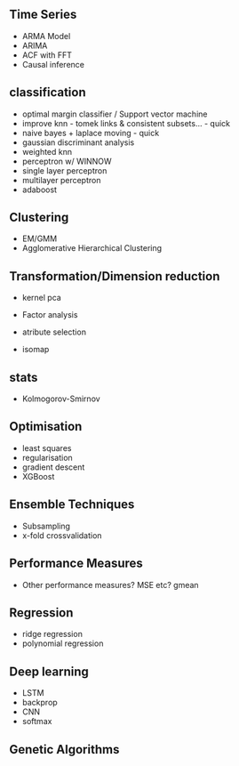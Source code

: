 Time Series
-----------
<!-- * ACF  -->
<!-- * PACF -->
<!-- * AR Model -->
<!-- * MA Model -->
* ARMA Model
* ARIMA
* ACF with FFT
* Causal inference

classification
--------------
<!-- * k-means -->
<!-- * k-nearest -->
<!-- * binary decision tree -->
<!-- * random forest -->
<!-- * naive bayes -->
<!-- * logistic regression -->
* optimal margin classifier / Support vector machine
* improve knn - tomek links & consistent subsets... - quick
* naive bayes + laplace moving - quick
* gaussian discriminant analysis
* weighted knn
* perceptron w/ WINNOW
* single layer perceptron
* multilayer perceptron
* adaboost

Clustering
---------
<!-- * k-means -->
<!-- * mean-shift -->
<!-- * DBSCAN -->
* EM/GMM
* Agglomerative Hierarchical Clustering

Transformation/Dimension reduction
---------------------------------
<!-- * feature scaling -->
<!-- * PCA -->
<!-- * z-value feature scaling -->
* kernel pca
* Factor analysis
* atribute selection

* isomap

stats
-----
* Kolmogorov-Smirnov

Optimisation
------------
<!-- * grid search -->
* least squares
* regularisation
* gradient descent
* XGBoost

Ensemble Techniques
------------------
* Subsampling
* x-fold crossvalidation

Performance Measures
--------------------
<!-- * metrics - precision, recall & confusion matrix -->
* Other performance measures? MSE etc? gmean


Regression
----------
<!-- * linear regression -->
* ridge regression
* polynomial regression


Deep learning
-------------
* LSTM
* backprop
* CNN
* softmax


Genetic Algorithms
-----------------

